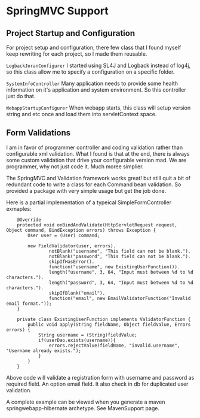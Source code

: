 # SpringMVC Support #

## Project Startup and Configuration ##

For project setup and configuration, there few class that I found myself keep rewriting for each project, so I made them reusable.

`LogbackJoranConfigurer`
I started using SL4J and Logback instead of log4j, so this class allow me to specify a configuration on a specific folder.

`SystemInfoController`
Many application needs to provide some health information on it's application and system environment. So this controller just do that.

`WebappStartupConfigurer`
When webapp starts, this class will setup version string and etc once and load them into servletContext space.

## Form Validations ##

I am in favor of programmer controller and coding validation rather than configurable xml validation. What I found is that at the end, there is always some custom validation that drive your configurable version mad. We are programmer, why not just code it. Much moree simplier.

The SpringMVC and Validation framework works great! but still quit a bit of redundant code to write a class for each Command bean validation. So provided a package with very simple usage but get the job done.

Here is a partial implementation of a typeical SimpleFormController exmaples:
```
    @Override
    protected void onBindAndValidate(HttpServletRequest request, Object command, BindException errors) throws Exception {
        User user = (User) command;
        
        new FieldValidator(user, errors).
                notBlank("username", "This field can not be blank.").
                notBlank("password", "This field can not be blank.").
                skipIfHasError().
                function("username", new ExistingUserFunction()).
                length("username", 3, 64, "Input must between %d to %d characters.").
                length("password", 3, 64, "Input must between %d to %d characters.").
                skipIfBlank("email").
                function("email", new EmailValidatorFunction("Invalid email format."));
    }
    
    private class ExistingUserFunction implements ValidatorFunction {  
        public void apply(String fieldName, Object fieldValue, Errors errors) {
            String username = (String)fieldValue;
            if(userDao.exists(username)){
                errors.rejectValue(fieldName, "invalid.username", "Username already exists.");
            }
        }
    }
```

Above code will validate a registration form with username and password as required field. An option email field. It also check in db for duplicated user validation.

A complete example can be viewed when you generate a maven springwebapp-hibernate archetype. See MavenSupport page.